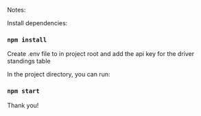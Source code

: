 Notes:

Install dependencies:
### `npm install`

Create .env file to in project root and add the api key for the driver standings table

In the project directory, you can run:

### `npm start`

Thank you!